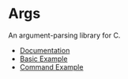 # Args

An argument-parsing library for C.

* [Documentation](http://www.dmulholl.com/docs/args/dev/)
* [Basic Example](https://github.com/dmulholl/args/blob/master/src/example1.c)
* [Command Example](https://github.com/dmulholl/args/blob/master/src/example2.c)

